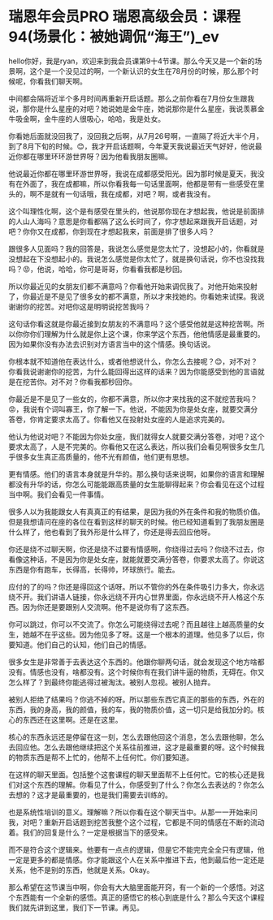 # 瑞恩年会员PRO 瑞恩高级会员：课程94(场景化：被她调侃“海王”)_ev

hello你好，我是ryan，欢迎来到我会员课第9十4节课。那么今天又是一个新的场景啊，这个是一个没见过的啊，一个新认识的女生在78月份的时候，那么那个时候呢，你看我们聊天啊。

中间都会隔将近半个多月时间再重新开启话题。那么之前你看在7月份女生跟我说，那你是什么星座的对吧？她说她是金牛座，她说那你是什么星座，我说羡慕金牛吸金啊，金牛座的人很吸心，哈哈，我是处女。

你看她后面就没回我了，没回我之后啊，从7月26号啊，一直隔了将近大半个月，到了8月下旬的时候。😊，我才开启话题啊，今年夏天我说最近天气好好，他说最近你都在哪里环环游世界呀？因为他看我朋友圈嘛。

他说最近你都在哪里环游世界呀，我说在成都感受阳光。因为那时候是夏天，我没有在外面了，我在成都嘛，所以你看我每一句话里面啊，他都是带有一些感受在里头的，啊不是就有一句话哦，我在成都，对吧？啊，或者我没有。

这个叫理性化啊，这个是有感受在里头的，他说那你现在才想起我，他说是前面排的人山人海吗？意思是你看都隔了这么长时间了，你才想起来跟我开启话题，对吧？你你又在成都，你到现在才想起我来，前面是排了很多人吗？

跟很多人见面吗？我的回答是，我说怎么感觉是您太忙了，没想起小的，你看就是没想起在下没想起小的。我说怎么感觉是你太忙了，就是换句话说，你不也没找我吗？😡，他说，哈哈，你可是哥哥，你看看我都是秒回。

所以你最近见的女朋友们都不满意吗？你看他开始来调侃我了。对他开始来投射了，你最近是不是见了很多女的都不满意，所以才来找她的。你看她来试探。我说谢谢你的挖苦。对吧你这是明明说挖苦我吗？

这句话你看这就是你最近接到女朋友的不满意吗？这个感受他就是这种挖苦啊。所以你你你们理解为什么就是你上这个课，你来学这个东西，他他情感是最重要的。因为如果你没有办法去识别对方语言当中的这个情感。换句话说。

你根本就不知道他在表达什么，或者他想说什么，你怎么去接呢？😊，对不对？你看我说谢谢你的挖苦，为什么能回得出这样的话来？因为你能感受到他的言语就是在挖苦你。对不对？你看我都秒回你。

你最近是不是见了一些女的，你都不满意，所以你才来找我的这不就挖苦我吗？😡，我说有个词叫寡王，你了解一下。他说，不能因为你是处女座，就要交满分答卷，你肯定要求太高了。你看他又在投射处女座的人是追求完美的。

他认为他说对吧？不能因为你处女座，我们就得女人就要交满分答卷，对吧？这个要求太高了，人是不完美的。你看他又在这么表达，所以我们会看见啊很多女生几乎很多女生真正高质量的，他不光有颜值，他们更有思想。

更有情感。他们的语言本身就是升华的。那么换句话来说啊，如果你的语言和理解都没有升华的话，你怎么可能能跟高质量的女生能聊得起来？你会看见在这个过程当中啊。我们会看见一件事情。

很多人以为我能跟女人有真真正的有结果，是因为我的外在条件和我的物质价值。但是我想请问在座的各位在看到这样的聊天的时候。他已经知道看到了我朋友圈是什么样了，他也看到了我外形是什么样了，你还是得去回应他呀。

你还是绕不过聊天啊，你还是绕不过要有情感啊，你绕得过去吗？你绕不过去，你看像这种话，不是因为你是处女座，就能就要交满分答卷，你要求太高了。你说这东西是你有跑车，长得高，长得帅，环球旅行。能去。

应付的了的吗？你还是得回这个话呀。所以不管你的外在条件吸引力多大，你永远绕不开。我们讲语人链接，你永远绕不开内心世界里面，你永远绕不开人格这个东西。因为你还是要跟别人交流啊。他不是说你有了这东西。

你可以跳过，你可以不交流了。你怎么可能绕得过去呢？而且越往上越高质量的女生，她越不在乎这些。因为他见多了呀。这是一个根本的道理。他见多了以后，你要知道。他们自己的认知，他们自己的情感。

很多女生是非常善于去表达这个东西的。他跟你聊两句话，就会发现这个地方啥都没有。情感也没有，啥都没有。这个时候你有在我们讲牛逼的物质，无碍在。你又怎么样了？到最终你能逃得过被淘汰。被别人忽视。被别人抛弃。

被别人拒绝了结果吗？你逃不掉的呀。所以那些东西它真正的那些的东西，外在的东西，我的身高，我的颜值，我的车，我的物质价值，这一切只是给我加分的。核心的东西还在这里啊。还是在这里。

核心的东西永远还是停留在这一刻，怎么去跟他回这个消息，怎么去跟他聊，怎么去回应他。怎么去跟他继续把这个关系往前推进，这才是最重要的呀。这个时候我的物质东西是帮不上忙的，他帮不上任何忙。你们要知道。

在这样的聊天里面。包括整个这套课程的聊天里面帮不上任何忙。它的核心还是我们对这个东西的理解。你看见了什么，你感受到了什么？你怎么去表达的？你怎么去想的？这才是最重要的，也是我们需要去训练的。

也是系统性培训的意义。理解嘛？所以你看在这个聊天当中。从那一一开始来问我，对吧？重新开启话题到挖苦我整个这个过程，它都是不同的情感在不断的流动着。我们的回复是什么？一定是根据当下的感受来。

而不是符合这个逻辑来。他要有一点点的逻辑，但是它不能完完全全只有逻辑，他一定是更多的都是情感。你才能跟这个人在关系中推进下去，他到最后他一定还是关系，他不是别的东西，他就是关系。Okay。

那么希望在这节课当中啊，你会有大大脑里面能开窍，有一个新的一个感悟。对这个东西能有一个全新的感悟。真正的感悟它的核心到底是什么？那么今天这个课程我们就先讲到这里，我们下一节课。再见。

